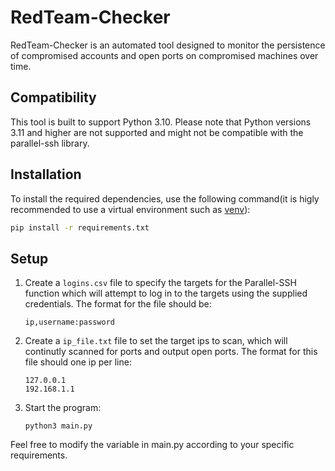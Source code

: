# RedTeam-Checker

RedTeam-Checker is an automated tool designed to monitor the persistence of compromised accounts and open ports on compromised machines over time.

## Compatibility
This tool is built to support Python 3.10. Please note that Python versions 3.11 and higher are not supported and might not be compatible with the parallel-ssh library.
## Installation
To install the required dependencies, use the following command(it is higly recommended to use a virtual environment such as [venv](https://www.freecodecamp.org/news/how-to-setup-virtual-environments-in-python/)):
```bash
pip install -r requirements.txt
```

## Setup
1. Create a `logins.csv` file to specify the targets for the Parallel-SSH function which will attempt to log in to the targets using the supplied credentials. The format for the file should be:
   ```
   ip,username:password
   ```

2. Create a `ip_file.txt` file to set the target ips to scan, which will continutly scanned for ports and output open ports. The format for this file should one ip per line:
   ```
   127.0.0.1
   192.168.1.1
   ```
3. Start the program:
   ```
   python3 main.py
   ```
Feel free to modify the variable in main.py according to your specific requirements.
